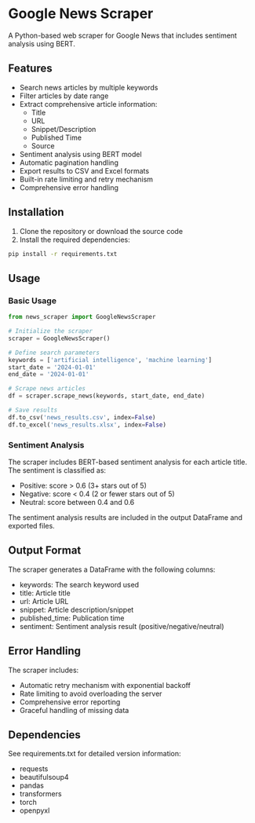 # Google News Scraper

A Python-based web scraper for Google News that includes sentiment analysis using BERT.

## Features

- Search news articles by multiple keywords
- Filter articles by date range
- Extract comprehensive article information:
  - Title
  - URL
  - Snippet/Description
  - Published Time
  - Source
- Sentiment analysis using BERT model
- Automatic pagination handling
- Export results to CSV and Excel formats
- Built-in rate limiting and retry mechanism
- Comprehensive error handling

## Installation

1. Clone the repository or download the source code
2. Install the required dependencies:

```bash
pip install -r requirements.txt
```

## Usage

### Basic Usage

```python
from news_scraper import GoogleNewsScraper

# Initialize the scraper
scraper = GoogleNewsScraper()

# Define search parameters
keywords = ['artificial intelligence', 'machine learning']
start_date = '2024-01-01'
end_date = '2024-01-01'

# Scrape news articles
df = scraper.scrape_news(keywords, start_date, end_date)

# Save results
df.to_csv('news_results.csv', index=False)
df.to_excel('news_results.xlsx', index=False)
```

### Sentiment Analysis

The scraper includes BERT-based sentiment analysis for each article title. The sentiment is classified as:
- Positive: score > 0.6 (3+ stars out of 5)
- Negative: score < 0.4 (2 or fewer stars out of 5)
- Neutral: score between 0.4 and 0.6

The sentiment analysis results are included in the output DataFrame and exported files.

## Output Format

The scraper generates a DataFrame with the following columns:
- keywords: The search keyword used
- title: Article title
- url: Article URL
- snippet: Article description/snippet
- published_time: Publication time
- sentiment: Sentiment analysis result (positive/negative/neutral)

## Error Handling

The scraper includes:
- Automatic retry mechanism with exponential backoff
- Rate limiting to avoid overloading the server
- Comprehensive error reporting
- Graceful handling of missing data

## Dependencies

See requirements.txt for detailed version information:
- requests
- beautifulsoup4
- pandas
- transformers
- torch
- openpyxl
